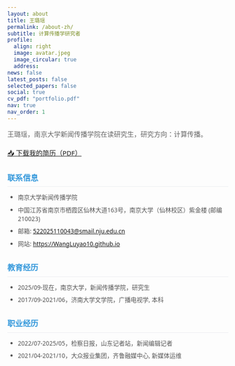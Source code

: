 ```yaml
---
layout: about
title: 王璐瑶
permalink: /about-zh/
subtitle: 计算传播学研究者
profile:
  align: right
  image: avatar.jpeg
  image_circular: true
  address:
news: false
latest_posts: false
selected_papers: false
social: true
cv_pdf: "portfolio.pdf"
nav: true
nav_order: 1
---
```


<style>
/* 整体页面样式 */
body {
    font-family: "Microsoft YaHei", "PingFang SC", "Segoe UI", sans-serif !important;
    line-height: 1.7 !important;
    color: #333 !important;
}

/* 主标题 */
h1 {
    font-size: 1.4rem !important;
    font-weight: 600 !important;
    color: #2c3e50 !important;
    text-align: center !important;
    margin: 1rem 0 0.3rem 0 !important;
}

/* 描述段落 */
p {
    font-size: 0.95rem !important;
    line-height: 1.6 !important;
    color: #666 !important;
    margin-bottom: 1.2rem !important;
}

/* 二级标题 */
h2 {
    font-size: 1.1rem !important;
    font-weight: 600 !important;
    color: #3498db !important;
    border-bottom: 1px solid #eaecef !important;
    padding-bottom: 0.3rem !important;
    margin: 1.8rem 0 0.8rem 0 !important;
}

/* 列表 */
ul {
    padding-left: 1.5rem !important;
    margin-bottom: 1.5rem !important;
}

/* 列表项 */
li {
    font-size: 0.85rem !important;
    line-height: 1.5 !important;
    margin-bottom: 0.5rem !important;
    color: #555 !important;
}
</style>

王璐瑶，南京大学新闻传播学院在读研究生，研究方向：计算传播。 

[📥 下载我的简历（PDF）](/assets/pdf/portfolio.pdf)

## 联系信息
- 南京大学新闻传播学院
- 中国江苏省南京市栖霞区仙林大道163号，南京大学（仙林校区）紫金楼 (邮编210023)
- 邮箱: 522025110043@smail.nju.edu.cn
- 网站: https://WangLuyao10.github.io

## 教育经历
- 2025/09-现在，南京大学，新闻传播学院，研究生
- 2017/09-2021/06，济南大学文学院，广播电视学, 本科

## 职业经历
- 2022/07-2025/05，检察日报，山东记者站，新闻编辑记者
- 2021/04-2021/10，大众报业集团，齐鲁融媒中心, 新媒体运维
